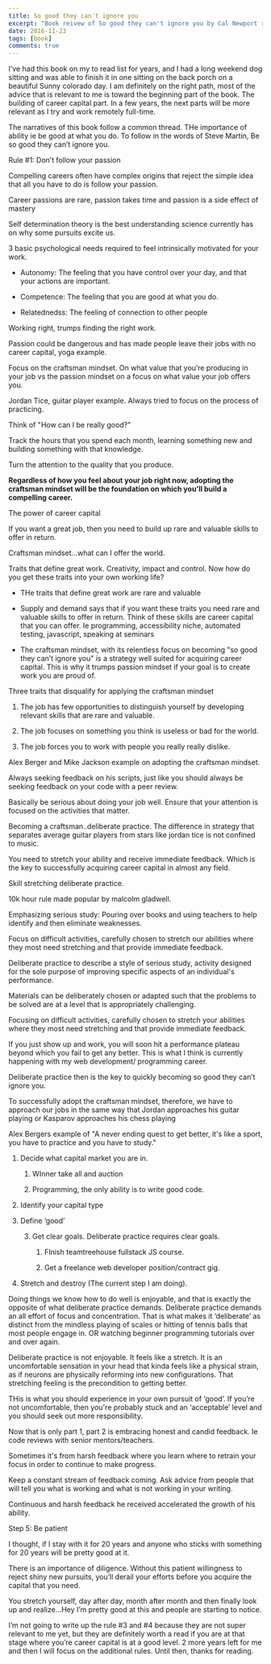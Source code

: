 ```yaml
---
title: So good they can't ignore you
excerpt: "Book reivew of So good they can't ignore you by Cal Newport read 11/24/16"
date: 2016-11-23
tags: [book]
comments: true
---
```

I’ve had this book on my to read list for years, and I had a long weekend dog sitting and was able to finish it in one sitting on the back porch on a beautiful Sunny colorado day. I am definitely on the right path, most of the advice that is relevant to me is toward the beginning part of the book. The building of career capital part. In a few years, the next parts will be more relevant as I try and work remotely full-time.

The narratives of this book follow a common thread. THe importance of ability ie be good at what you do. To follow in the words of Steve Martin, Be so good they can’t ignore you.

Rule #1: Don’t follow your passion

Compelling careers often have complex origins that reject the simple idea that all you have to do is follow your passion.

Career passions are rare, passion takes time and passion is a side effect of mastery

Self determination theory is the best understanding science currently has on why some pursuits excite us.

3 basic psychological needs required to feel intrinsically motivated for your work.

* Autonomy: The feeling that you have control over your day, and that your actions are important.

* Competence: The feeling that you are good at what you do.

* Relatednedss: The feeling of connection to other people

Working right, trumps finding the right work.

Passion could be dangerous and has made people leave their jobs with no career capital, yoga example.

Focus on the craftsman mindset. On what value that you’re producing in your job vs the passion mindset on a focus on what value your job offers you. 

Jordan Tice, guitar player example. Always tried to focus on the process of practicing. 

Think of "How can I be really good?"

Track the hours that you spend each month, learning something new and building something with that knowledge.

Turn the attention to the quality that you produce.

**Regardless of how you feel about your job right now, adopting the craftsman mindset will be the foundation on which you’ll build a compelling career.**

The power of career capital

If you want a great job, then you need to build up rare and valuable skills to offer in return.

Craftsman mindset...what can I offer the world.

Traits that define great work. Creativity, impact and control. Now how do you get these traits into your own working life?

* THe traits that define great work are rare and valuable

* Supply and demand says that if you want these traits you need rare and valuable skills to offer in return. Think of these skills are career capital that you can offer. Ie programming, accessibility niche, automated testing, javascript, speaking at seminars

* The craftsman mindset, with its relentless focus on becoming "so good they can’t ignore you" is a strategy well suited for acquiring career capital. This is why it trumps passion mindset if your goal is to create work you are proud of.

Three traits that disqualify for applying the craftsman mindset

1. The job has few opportunities to distinguish yourself by developing relevant skills that are rare and valuable.

2. The job focuses on something you think is useless or bad for the world.

3. The job forces you to work with people you really really dislike.

Alex Berger and Mike Jackson example on adopting the craftsman mindset.

Always seeking feedback on his scripts, just like you should always be seeking feedback on your code with a peer review.

Basically be serious about doing your job well. Ensure that your attention is focused on the activities that matter.

Becoming a craftsman..deliberate practice. The difference in strategy that separates average guitar players from stars like jordan tice is not confined to music. 

You need to stretch your ability and receive immediate feedback. Which is the key to successfully acquiring career capital in almost any field.

Skill stretching deliberate practice.

10k hour rule made popular by malcolm gladwell.

Emphasizing serious study: Pouring over books and using teachers to help identify and then eliminate weaknesses.

Focus on difficult activities, carefully chosen to stretch our abilities where they most need stretching and that provide immediate feedback.

Deliberate practice to describe a style of serious study, activity designed for the sole purpose of improving specific aspects of an individual's performance.

Materials can be deliberately chosen or adapted such that the problems to be solved are at a level that is appropriately challenging.

Focusing on difficult activities, carefully chosen to stretch your abilities where they most need stretching and that provide immediate feedback.

If you just show up and work, you will soon hit a performance plateau beyond which you fail to get any better. This is what I think is currently happening with my web development/ programming career.

Deliberate practice then is the key to quickly becoming so good they can’t ignore you.

To successfully adopt the craftsman mindset, therefore, we have to approach our jobs in the same way that Jordan approaches his guitar playing or Kasparov approaches his chess playing

Alex Bergers example of "A never ending quest to get better, it's like a sport, you have to practice and you have to study."

1. Decide what capital market you are in.

    1. WInner take all and auction

    2. Programming, the only ability is to write good code.

2. Identify your capital type

3. Define ‘good’

    3. Get clear goals. Deliberate practice requires clear goals.

        1. FInish teamtreehouse fullstack JS course.

        2. Get a freelance web developer position/contract gig.

4. Stretch and destroy (The current step I am doing). 

Doing things we know how to do well is enjoyable, and that is exactly the opposite of what deliberate practice demands. Deliberate practice demands an all effort of focus and concentration. That is what makes it ‘deliberate’ as distinct from the mindless playing of scales or hitting of tennis balls that most people engage in. OR watching beginner programming tutorials over and over again.

Deliberate practice is not enjoyable. It feels like a stretch. It is an uncomfortable sensation in your head that kinda feels like a physical strain, as if neurons are physically reforming into new configurations. That stretching feeling is the precondition to getting better.

THis is what you should experience in your own pursuit of ‘good’. If you’re not uncomfortable, then you're probably stuck and an ‘acceptable’ level and you should seek out more responsibility.

Now that is only part 1, part 2 is embracing honest and candid feedback. Ie code reviews with senior mentors/teachers.

Sometimes it's from harsh feedback where you learn where to retrain your focus in order to continue to make progress.

Keep a constant stream of feedback coming. Ask advice from people that will tell you what is working and what is not working in your writing.

Continuous and harsh feedback he received accelerated the growth of his ability.

Step 5: Be patient

I thought, if I stay with it for 20 years and anyone who sticks with something for 20 years will be pretty good at it.

There is an importance of diligence. Without this patient willingness to reject shiny new pursuits, you’ll derail your efforts before you acquire the capital that you need.

You stretch yourself, day after day, month after month and then finally look up and realize...Hey I’m pretty good at this and people are starting to notice.

I’m not going to write up the rule #3 and #4 because they are not super relevant to me yet, but they are definitely worth a read if you are at that stage where you’re career capital is at a good level. 2 more years left for me and then I will focus on the additional rules. Until then, thanks for reading.
